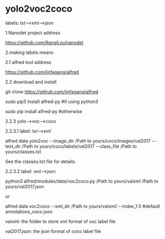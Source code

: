 # yolo2voc2coco
labels: txt-->xml-->json

1.Nanodet project address

https://github.com/RangiLyu/nanodet

2.making labels means

2.1 alfred tool address

https://github.com/jinfagang/alfred

2.2 download and install

git clone https://github.com/jinfagang/alfred

sudo pip3 install alfred-py #if using python3

sudo pip install alfred-py  #otherwise

2.2.3 yolo-->voc-->coco

2.2.3.1 label: txt-->xml

alfred data yolo2voc --image_dir /Path to yours/coco/images/val2017 --text_dir /Path to yours/coco/labels/val2017 --class_file /Path to yours/classes.txt

See the classes.txt file for details.

2.2.3.2 label: xml-->json

python3 alfred/modules/data/voc2coco.py /Path to yours/valxml /Path to yours/val2017.json

or

alfred data voc2coco --xml_dir /Path to yours/valxml/ --index_1 0 #default annotations_coco.json

valxml: the folder to store xml format of voc label file 

val2017.json: the json format of coco label file
